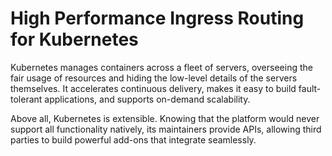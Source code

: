 # High Performance Ingress Routing for Kubernetes

Kubernetes manages containers across a fleet of servers, overseeing the fair usage of resources and hiding the low-level details of the servers themselves. It accelerates continuous delivery, makes it easy to build fault-tolerant applications, and supports on-demand scalability.

Above all, Kubernetes is extensible. Knowing that the platform would never support all functionality natively, its maintainers provide APIs, allowing third parties to build powerful add-ons that integrate seamlessly.
